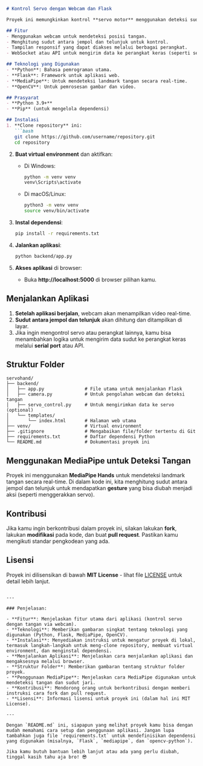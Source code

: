 
```markdown
# Kontrol Servo dengan Webcam dan Flask

Proyek ini memungkinkan kontrol **servo motor** menggunakan deteksi sudut dari **tangan** yang dikenali melalui webcam. Aplikasi web ini menggunakan **Flask** untuk backend dan **MediaPipe** untuk mendeteksi posisi tangan dan menghitung sudut jari/jempol.

## Fitur
- Menggunakan webcam untuk mendeteksi posisi tangan.
- Menghitung sudut antara jempol dan telunjuk untuk kontrol.
- Tampilan responsif yang dapat diakses melalui berbagai perangkat.
- WebSocket atau API untuk mengirim data ke perangkat keras (seperti servo).

## Teknologi yang Digunakan
- **Python**: Bahasa pemrograman utama.
- **Flask**: Framework untuk aplikasi web.
- **MediaPipe**: Untuk mendeteksi landmark tangan secara real-time.
- **OpenCV**: Untuk pemrosesan gambar dan video.

## Prasyarat
- **Python 3.9+**
- **Pip** (untuk mengelola dependensi)

## Instalasi
1. **Clone repository** ini:
   ```bash
   git clone https://github.com/username/repository.git
   cd repository
   ```

2. **Buat virtual environment** dan aktifkan:
   - Di Windows:
     ```bash
     python -m venv venv
     venv\Scripts\activate
     ```
   - Di macOS/Linux:
     ```bash
     python3 -m venv venv
     source venv/bin/activate
     ```

3. **Instal dependensi**:
   ```bash
   pip install -r requirements.txt
   ```

4. **Jalankan aplikasi**:
   ```bash
   python backend/app.py
   ```

5. **Akses aplikasi** di browser:
   - Buka **http://localhost:5000** di browser pilihan kamu.

## Menjalankan Aplikasi
1. **Setelah aplikasi berjalan**, webcam akan menampilkan video real-time.
2. **Sudut antara jempol dan telunjuk** akan dihitung dan ditampilkan di layar.
3. Jika ingin mengontrol servo atau perangkat lainnya, kamu bisa menambahkan logika untuk mengirim data sudut ke perangkat keras melalui **serial port** atau API.

## Struktur Folder
```
servohand/
├── backend/
│   ├── app.py               # File utama untuk menjalankan Flask
│   ├── camera.py            # Untuk pengolahan webcam dan deteksi tangan
│   ├── servo_control.py     # Untuk mengirimkan data ke servo (optional)
│   └── templates/
│       └── index.html       # Halaman web utama
├── venv/                    # Virtual environment
├── .gitignore               # Mengabaikan file/folder tertentu di Git
├── requirements.txt         # Daftar dependensi Python
└── README.md                # Dokumentasi proyek ini
```

## Menggunakan MediaPipe untuk Deteksi Tangan
Proyek ini menggunakan **MediaPipe Hands** untuk mendeteksi landmark tangan secara real-time. Di dalam kode ini, kita menghitung sudut antara jempol dan telunjuk untuk mendapatkan **gesture** yang bisa diubah menjadi aksi (seperti menggerakkan servo).

## Kontribusi
Jika kamu ingin berkontribusi dalam proyek ini, silakan lakukan **fork**, lakukan **modifikasi** pada kode, dan buat **pull request**. Pastikan kamu mengikuti standar pengkodean yang ada.

## Lisensi
Proyek ini dilisensikan di bawah **MIT License** - lihat file [LICENSE](LICENSE) untuk detail lebih lanjut.

```

---

### Penjelasan:

- **Fitur**: Menjelaskan fitur utama dari aplikasi (kontrol servo dengan tangan via webcam).
- **Teknologi**: Memberikan gambaran singkat tentang teknologi yang digunakan (Python, Flask, MediaPipe, OpenCV).
- **Instalasi**: Menyediakan instruksi untuk mengatur proyek di lokal, termasuk langkah-langkah untuk meng-clone repository, membuat virtual environment, dan menginstal dependensi.
- **Menjalankan Aplikasi**: Menjelaskan cara menjalankan aplikasi dan mengaksesnya melalui browser.
- **Struktur Folder**: Memberikan gambaran tentang struktur folder proyek.
- **Penggunaan MediaPipe**: Menjelaskan cara MediaPipe digunakan untuk mendeteksi tangan dan sudut jari.
- **Kontribusi**: Mendorong orang untuk berkontribusi dengan memberi instruksi cara fork dan pull request.
- **Lisensi**: Informasi lisensi untuk proyek ini (dalam hal ini MIT License).

---

Dengan `README.md` ini, siapapun yang melihat proyek kamu bisa dengan mudah memahami cara setup dan penggunaan aplikasi. Jangan lupa tambahkan juga file `requirements.txt` untuk mendefinisikan dependensi yang digunakan (misalnya, `Flask`, `mediapipe`, dan `opencv-python`).

Jika kamu butuh bantuan lebih lanjut atau ada yang perlu diubah, tinggal kasih tahu aja bro! 😎
